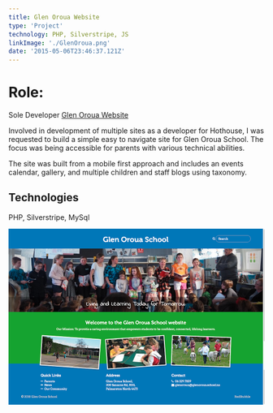 ```yaml
---
title: Glen Oroua Website
type: 'Project'
technology: PHP, Silverstripe, JS
linkImage: './GlenOroua.png'
date: '2015-05-06T23:46:37.121Z'
---
```


# Role: 
Sole Developer [Glen Oroua Website](http://www.glenoroua.school.nz/)

Involved in development of multiple sites as a developer for Hothouse, I was requested to build a simple easy to navigate site for Glen Oroua School. The focus was being accessible for parents with various technical abilities.

The site was built from a mobile first approach and includes an events calendar, gallery, and multiple children and staff blogs using taxonomy.

## Technologies
PHP, Silverstripe, MySql

![WebsiteImage](./GlenOroua.png)
